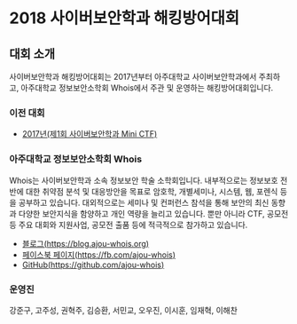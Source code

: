 # 2018 사이버보안학과 해킹방어대회

## 대회 소개

사이버보안학과 해킹방어대회는 2017년부터 아주대학교 사이버보안학과에서 주최하고, 아주대학교 정보보안소학회 Whois에서 주관 및 운영하는 해킹방어대회입니다.

### 이전 대회

* [2017년(제1회 사이버보안학과 Mini CTF)](https://github.com/ajou-whois/1st-cyber-security-mini-ctf)

### 아주대학교 정보보안소학회 Whois

Whois는 사이버보안학과 소속 정보보안 학술 소학회입니다. 내부적으로는 정보보호 전반에 대한 취약점 분석 및 대응방안을 목표로 암호학, 개별세미나, 시스템, 웹, 포렌식 등을 공부하고 있습니다. 대외적으로는 세미나 및 컨퍼런스 참석을 통해 보안의 최신 동향과 다양한 보안지식을 함양하고 개인 역량을 늘리고 있습니다. 뿐만 아니라 CTF, 공모전 등 주요 대회와 지원사업, 공모전 출품 등에 적극적으로 참가하고 있습니다.

* [블로그(https://blog.ajou-whois.org)](https://blog.ajou-whois.org)
* [페이스북 페이지(https://fb.com/ajou-whois)](https://fb.com/ajou-whois)
* [GitHub(https://github.com/ajou-whois)](https://github.com/ajou-whois)

### 운영진

강준구, 고주성, 권혁주, 김승환, 서민교, 오우진, 이시훈, 임재혁, 이해찬
